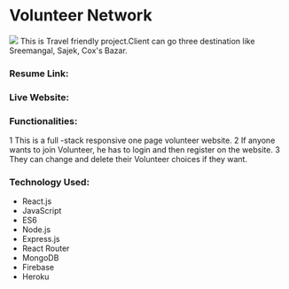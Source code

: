 # Volunteer Network

![](https://i.ibb.co/0cKZGh8/4-Event-Tasks.png)
This is Travel friendly project.Client can go three destination like Sreemangal, Sajek, Cox's Bazar.

### Resume Link:[](https://drive.google.com/file/d/15ghaKoBvs084goSKKIOC8ddg7NFYtiGx)
### Live Website:[](https://volunteer-network-b1a03.web.app/home)

### Functionalities:
1 This is a full -stack responsive one page volunteer website.
2	If anyone wants to join Volunteer, he has to login and then register on the website.
3 They can change and delete their Volunteer choices if they want.
### Technology Used:
- React.js
- JavaScript
- ES6
- Node.js
- Express.js
- React Router
- MongoDB
- Firebase
- Heroku

